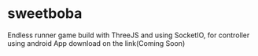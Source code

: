 # sweetboba
Endless runner game build with ThreeJS and using SocketIO, for controller using android App download on the link(Coming Soon)
